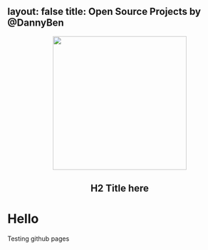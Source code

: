 layout: false
title: Open Source Projects by @DannyBen
---

<div align='center'>

<img src='https://github.githubassets.com/images/modules/logos_page/GitHub-Mark.png' width=300>

## H2 Title here

</div>


# Hello

Testing github pages
